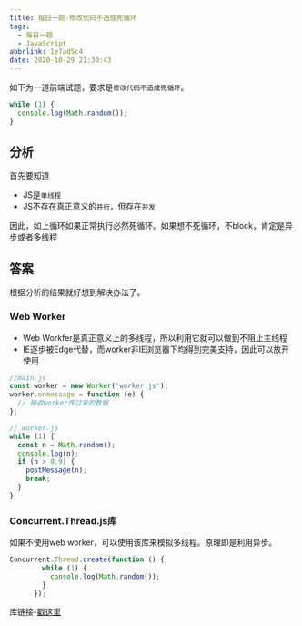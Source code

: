 ```yaml
---
title: 每日一题-修改代码不造成死循环
tags:
  - 每日一题
  - JavaScript
abbrlink: 1e7ad5c4
date: 2020-10-29 21:30:43
---
```

如下为一道前端试题，要求是`修改代码不造成死循环`。

```javascript
while (1) {
  console.log(Math.random());
}
```

## 分析

首先要知道

- JS是`单线程`
- JS不存在真正意义的`并行`，但存在`并发`

因此，如上循环如果正常执行必然死循环。如果想不死循环，不block，肯定是异步或者多线程

## 答案
根据分析的结果就好想到解决办法了。

### Web Worker

- Web Workfer是真正意义上的多线程，所以利用它就可以做到不阻止主线程
- IE逐步被Edge代替，而worker非IE浏览器下均得到完美支持，因此可以放开使用


```javascript
//main.js
const worker = new Worker('worker.js');
worker.onmessage = function (e) {
  // 接收worker传过来的数据
};

// worker.js
while (1) {
  const n = Math.random();
  console.log(n);
  if (n > 0.9) {
    postMessage(n);
    break;
  }
}

```

### Concurrent.Thread.js库

如果不使用web worker，可以使用该库来模拟多线程。原理即是利用异步。


```javascript
Concurrent.Thread.create(function () {
        while (1) {
          console.log(Math.random());
        }
      });
```

库链接-[戳这里](https://github.com/penghuwan/concurrent-thread.js)
